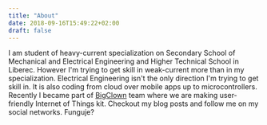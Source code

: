 ```yaml
---
title: "About"
date: 2018-09-16T15:49:22+02:00
draft: false
---
```


I am student of heavy-current specialization on Secondary School of Mechanical and Electrical Engineering and Higher Technical School in Liberec. However I'm trying to get skill in weak-current more than in my specialization. Electrical Engineering isn't the only direction I'm trying to get skill in. It is also coding from cloud over mobile apps up to microcontrollers. Recently I became part of [BigClown](https://www.bigclown.com/) team where we are making user-friendly Internet of Things kit. Checkout my blog posts and follow me on my social networks. Funguje?
